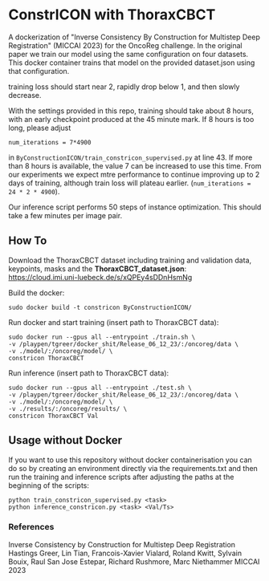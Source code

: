 # ConstrICON with ThoraxCBCT

A dockerization of "Inverse Consistency By Construction for Multistep Deep Registration" (MICCAI 2023) for the OncoReg challenge. In the original paper we train our model using the same configuration on four datasets. This docker container trains that model on the provided dataset.json using that configuration.

training loss should start near 2, rapidly drop below 1, and then slowly decrease.

With the settings provided in this repo, training should take about 8 hours, with an early checkpoint produced at the 45 minute mark. If 8 hours is too long, please adjust 
```
num_iterations = 7*4900
```
in `ByConstructionICON/train_constricon_supervised.py` at line 43. If more than 8 hours is available, the value 7 can be increased to use this time. From our experiments we expect mtre performance to continue improving up to 2 days of training, although train loss will plateau earlier. (`num_iterations = 24 * 2 * 4900`).

Our inference script performs 50 steps of instance optimization. This should take a few minutes per image pair.

## How To

Download the ThoraxCBCT dataset including training and validation data, keypoints, masks and the **ThoraxCBCT_dataset.json**:  
https://cloud.imi.uni-luebeck.de/s/xQPEy4sDDnHsmNg

Build the docker:

```
sudo docker build -t constricon ByConstructionICON/
```

Run docker and start training (insert path to ThoraxCBCT data):

```
sudo docker run --gpus all --entrypoint ./train.sh \
-v /playpen/tgreer/docker_shit/Release_06_12_23/:/oncoreg/data \
-v ./model/:/oncoreg/model/ \
constricon ThoraxCBCT 
```

Run inference (insert path to ThoraxCBCT data):

```
sudo docker run --gpus all --entrypoint ./test.sh \
-v /playpen/tgreer/docker_shit/Release_06_12_23/:/oncoreg/data \
-v ./model/:/oncoreg/model/ \
-v ./results/:/oncoreg/results/ \
constricon ThoraxCBCT Val
```

## Usage without Docker

If you want to use this repository without docker containerisation you can do so by creating an environment directly via the requirements.txt and then run the training and inference scripts after adjusting the paths at the beginning of the scripts:
```
python train_constricon_supervised.py <task>
python inference_constricon.py <task> <Val/Ts>
```




### References

Inverse Consistency by Construction for Multistep Deep Registration
Hastings Greer, Lin Tian, Francois-Xavier Vialard, Roland Kwitt, Sylvain Bouix, Raul San Jose Estepar, Richard Rushmore, Marc Niethammer 
MICCAI 2023
